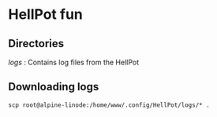 # HellPot fun

## Directories

_logs_ : Contains log files from the HellPot

## Downloading logs

`scp root@alpine-linode:/home/www/.config/HellPot/logs/* .`
